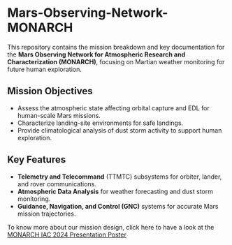 # Mars-Observing-Network-MONARCH
This repository contains the mission breakdown and key documentation for the **Mars Observing Network for Atmospheric Research and Characterization (MONARCH)**, focusing on Martian weather monitoring for future human exploration.
## Mission Objectives
- Assess the atmospheric state affecting orbital capture and EDL for human-scale Mars missions.
- Characterize landing-site environments for safe landings.
- Provide climatological analysis of dust storm activity to support human exploration.
## Key Features
- **Telemetry and Telecommand** (TTMTC) subsystems for orbiter, lander, and rover communications.
- **Atmospheric Data Analysis** for weather forecasting and dust storm monitoring.
- **Guidance, Navigation, and Control (GNC)** systems for accurate Mars mission trajectories.

To know more about our mission design, click here to have a look at the [MONARCH IAC 2024 Presentation Poster](https://iac2024-iaf.ipostersessions.com/default.aspx?s=27-F4-6E-E8-AE-B7-1D-65-F2-80-B8-B8-E2-A9-BA-28)
